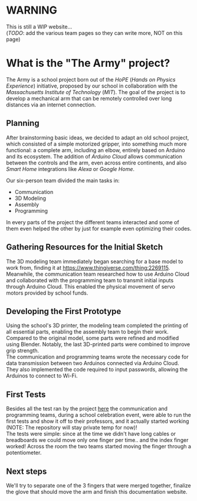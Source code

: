 # WARNING
This is still a WIP website...<br>
(_TODO_: add the various team pages so they can write more, NOT on this page)

# What is the "The Army" project?
The Army is a school project born out of the _HoPE_ (_Hands on Physics Experience_) initiative, proposed by our school in collaboration with the _Massachusetts Institute of Technology_ (_MIT_). The goal of the project is to develop a mechanical arm that can be remotely controlled over long distances via an internet connection.

## Planning
After brainstorming basic ideas, we decided to adapt an old school project, which consisted of a simple motorized gripper, into something much more functional: a complete arm, including an elbow, entirely based on Arduino and its ecosystem. The addition of _Arduino Cloud_ allows communication between the controls and the arm, even across entire continents, and also _Smart Home_ integrations like _Alexa_ or _Google Home_.

Our six-person team divided the main tasks in:
- Communication
- 3D Modeling
- Assembly
- Programming

In every parts of the project the different teams interacted and some of them even helped the other by just for example even optimizing their codes.

## Gathering Resources for the Initial Sketch
The 3D modeling team immediately began searching for a base model to work from, finding it at https://www.thingiverse.com/thing:2269115. Meanwhile, the communication team researched how to use Arduino Cloud and collaborated with the programming team to transmit initial inputs through Arduino Cloud. This enabled the physical movement of servo motors provided by school funds.

## Developing the First Prototype
Using the school's 3D printer, the modeling team completed the printing of all essential parts, enabling the assembly team to begin their work. Compared to the original model, some parts were refined and modified using Blender. Notably, the last 3D-printed parts were combined to improve grip strength.<br>
The communication and programming teams wrote the necessary code for data transmission between two Arduinos connected via Arduino Cloud. They also implemented the code required to input passwords, allowing the Arduinos to connect to Wi-Fi.

## First Tests
Besides all the test ran by the project [here](https://github.com/The-Army-Hope/Arduino-Tests) the communication and programming teams, during a school celebration event, were able to run the first tests and show it off to their professors, and it actually started working (NOTE: The repository will stay private temp for now)!<br>
The tests were simple: since at the time we didn't have long cables or breadboards we could move only one finger per time.. and the index finger worked! Across the room the two teams started moving the finger through a potentiometer.

## Next steps
We'll try to separate one of the 3 fingers that were merged together, finalize the glove that should move the arm and finish this documentation website.